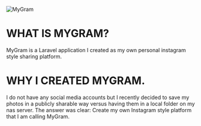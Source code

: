 ![MyGram](https://www.kingcastro.com/wp-content/uploads/2021/11/My-Gram-1.jpg)
# WHAT IS MYGRAM? 
MyGram is a Laravel application I created as my own personal instagram style sharing platform. 

# WHY I CREATED MYGRAM. 
I do not have any social media accounts but I recently decided to save my photos in a publicly sharable way versus having them in a local folder on my nas server. The answer was clear: Create my own Instagram style platform that I am calling MyGram. 

